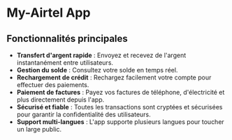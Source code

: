 # My-Airtel App
## Fonctionnalités principales

- **Transfert d'argent rapide** : Envoyez et recevez de l'argent instantanément entre utilisateurs.
- **Gestion du solde** : Consultez votre solde en temps réel.
- **Rechargement de crédit** : Rechargez facilement votre compte pour effectuer des paiements.
- **Paiement de factures** : Payez vos factures de téléphone, d'électricité et plus directement depuis l'app.
- **Sécurisé et fiable** : Toutes les transactions sont cryptées et sécurisées pour garantir la confidentialité des utilisateurs.
- **Support multi-langues** : L'app supporte plusieurs langues pour toucher un large public.
